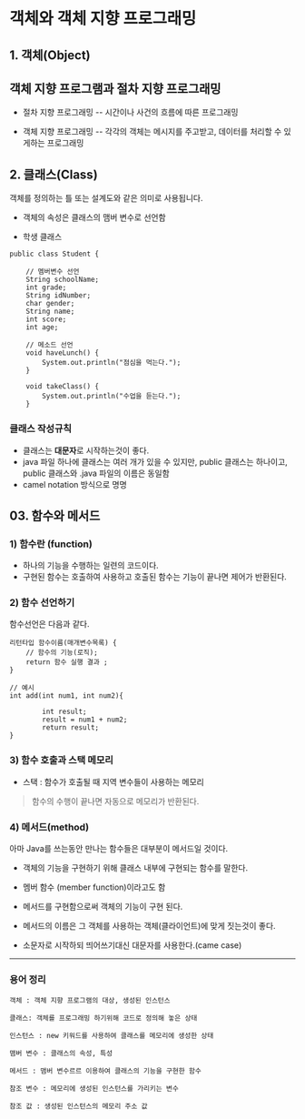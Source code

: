 # 객체와 객체 지향 프로그래밍

## 1. 객체(Object)


## 객체 지향 프로그램과 절차 지향 프로그래밍

- 절차 지향 프로그래밍
    -- 시간이나 사건의 흐름에 따른 프로그래밍

- 객체 지향 프로그래밍
    -- 각각의 객체는 메시지를 주고받고, 데이터를 처리할 수 있게하는 프로그래밍

## 2. 클래스(Class)

객체를 정의하는 틀 또는 설계도와 같은 의미로 사용됩니다.

- 객체의 속성은 클래스의 맴버 변수로 선언함

- 학생 클래스
```
public class Student {
	
	// 멤버변수 선언
	String schoolName;
	int grade;
	String idNumber;
	char gender;
	String name;
	int score;
	int age;
	
	// 메소드 선언
	void haveLunch() {
		System.out.println("점심을 먹는다.");
	}
	
	void takeClass() {
		System.out.println("수업을 듣는다.");
	}

```

### 클래스 작성규칙

- 클래스는 **대문자**로 시작하는것이 좋다.
- java 파일 하나에 클래스는 여러 개가 있을 수 있지만, public 클래스는 하나이고, public 클래스와 .java 파일의 이름은 동일함
- camel notation 방식으로 명명


## 03. 함수와 메서드

### 1) 함수란 (function)

- 하나의 기능을 수행하는 일련의 코드이다.
- 구현된 함수는 호출하여 사용하고 호출된 함수는 기능이 끝나면 제어가 반환된다.


### 2) 함수 선언하기

함수선언은 다음과 같다.

```
리턴타입 함수이름(매개변수목록) {
    // 함수의 기능(로직);
    return 함수 실행 결과 ;
}

// 예시
int add(int num1, int num2){

		int result;
		result = num1 + num2;
		return result;
}
```

### 3) 함수 호출과 스택 메모리

- 스택 : 함수가 호출될 때 지역 변수들이 사용하는 메모리
> 함수의 수행이 끝나면 자동으로 메모리가 반환된다.


### 4) 메서드(method)
아마 Java를 쓰는동안 만나는 함수들은 대부분이 메서드일 것이다.

- 객체의 기능을 구현하기 위해 클래스 내부에 구현되는 함수를 말한다.

- 멤버 함수 (member function)이라고도 함

- 메서드를 구현함으로써 객체의 기능이 구현 된다.

- 메서드의 이름은 그 객체를 사용하는 객체(클라이언트)에 맞게 짓는것이 좋다.
- 소문자로 시작하되 띄어쓰기대신 대문자를 사용한다.(came case)

---
### 용어 정리

```
객체 : 객체 지향 프로그램의 대상, 생성된 인스턴스

클래스: 객체를 프로그래밍 하기위해 코드로 정의해 놓은 상태

인스턴스 : new 키워드를 사용하여 클래스를 메모리에 생성한 상태

맴버 변수 : 클래스의 속성, 특성

메서드 : 맴버 변수르르 이용하여 클래스의 기능을 구현한 함수

참조 변수 : 메모리에 생성된 인스턴스를 가리키는 변수

참조 값 : 생성된 인스턴스의 메모리 주소 값
```
